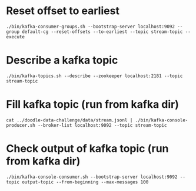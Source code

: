 # Reset offset to earliest

```
./bin/kafka-consumer-groups.sh --bootstrap-server localhost:9092 --group default-cg --reset-offsets --to-earliest --topic stream-topic --execute
```

# Describe a kafka topic

```
./bin/kafka-topics.sh --describe --zookeeper localhost:2181 --topic stream-topic
```

# Fill kafka topic (run from kafka dir)

```
cat ../doodle-data-challenge/data/stream.jsonl | ./bin/kafka-console-producer.sh --broker-list localhost:9092 --topic stream-topic
```

# Check output of kafka topic (run from kafka dir)

```
./bin/kafka-console-consumer.sh --bootstrap-server localhost:9092 --topic output-topic --from-beginning --max-messages 100
```
